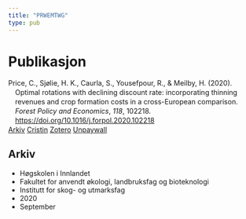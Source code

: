 ```yaml
---
title: "PRWEMTWG"
type: pub
---
```

<h1>Publikasjon</h1>
<article id="csl-bib-container-PRWEMTWG" class="csl-bib-container">
  <div class="csl-bib-body" style="line-height: 1.35; padding-left: 1em; text-indent:-1em;">
  <div class="csl-entry">Price, C., Sj&#xF8;lie, H. K., Caurla, S., Yousefpour, R., &amp; Meilby, H. (2020). Optimal rotations with declining discount rate: incorporating thinning revenues and crop formation costs in a cross-European comparison. <i>Forest Policy and Economics</i>, <i>118</i>, 102218. <a href="https://doi.org/10.1016/j.forpol.2020.102218">https://doi.org/10.1016/j.forpol.2020.102218</a></div>
</div>
  <div class="csl-bib-buttons">
    <a href="#taxonomy-article-PRWEMTWG" class="csl-bib-button">Arkiv</a>
    <a href="https://app.cristin.no/results/show.jsf?id=1828761" alt="Cristin URL" class="csl-bib-button">Cristin</a>
    <a href="http://zotero.org/groups/5402882/items/PRWEMTWG" alt="Zotero URL" class="csl-bib-button">Zotero</a>
    <a href="https://doi.org/10.1016/j.forpol.2020.102218" class="csl-bib-button">Unpaywall</a>
  </div>
  <div id="csl-bib-meta-container-PRWEMTWG"></div>
</article>
<div id="csl-bib-meta-PRWEMTWG" class="csl-bib-meta">
  <article id="taxonomy-article-PRWEMTWG" class="taxonomy-article">
    <h1>Arkiv</h1>
    <ul>
      <li>Høgskolen i Innlandet</li>
      <li>Fakultet for anvendt økologi, landbruksfag og bioteknologi</li>
      <li>Institutt for skog- og utmarksfag</li>
      <li>2020</li>
      <li>September</li>
    </ul>
  </article>
</div>
